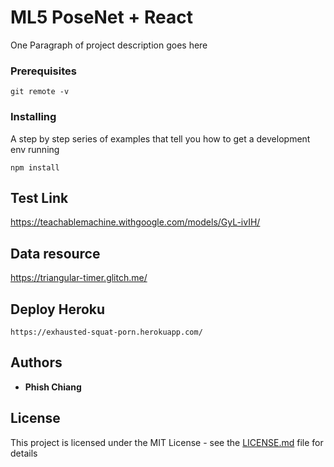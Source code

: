 # ML5 PoseNet + React

One Paragraph of project description goes here

### Prerequisites

```
git remote -v
```

### Installing

A step by step series of examples that tell you how to get a development env running

```
npm install
```

## Test Link

https://teachablemachine.withgoogle.com/models/GyL-ivIH/

## Data resource

https://triangular-timer.glitch.me/

## Deploy Heroku

```
https://exhausted-squat-porn.herokuapp.com/
```

## Authors

- **Phish Chiang**

## License

This project is licensed under the MIT License - see the [LICENSE.md](LICENSE.md) file for details
